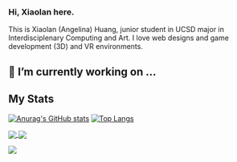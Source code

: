 ### Hi, Xiaolan here.
This is Xiaolan (Angelina) Huang, junior student in UCSD major in Interdisciplenary Computing and Art. I love web designs and game development (3D) and VR environments.

## 🔭 I’m currently working on ...

## My Stats
<!-- https://github.com/anuraghazra/github-readme-stats/blob/master/docs/readme_cn.md -->
[![Anurag's GitHub stats](https://github-readme-stats.vercel.app/api?username=Mielan&count_private=true&theme=dracula&show_icons=true)](https://github.com/anuraghazra/github-readme-stats)
[![Top Langs](https://github-readme-stats.vercel.app/api/top-langs/?username=Mielan&layout=compact&theme=dracula&show_icons=true)](https://github.com/anuraghazra/github-readme-stats)

<a href="https://github.com/anuraghazra/github-readme-stats">
  <img align="center" src="https://github-readme-stats.vercel.app/api/pin/?username=anuraghazra&repo=github-readme-stats" />
</a>
<a href="https://github.com/anuraghazra/convoychat">
  <img align="center" src="https://github-readme-stats.vercel.app/api/pin/?username=anuraghazra&repo=convoychat" />
</a>



<!--
**Mielan/Mielan** is a ✨ _special_ ✨ repository because its `README.md` (this file) appears on your GitHub profile.

Here are some ideas to get you started:

- 🔭 I’m currently working on ...
- 🌱 I’m currently learning ...
- 👯 I’m looking to collaborate on ...
- 🤔 I’m looking for help with ...
- 💬 Ask me about ...
- 📫 How to reach me: ...
- 😄 Pronouns: ...
- ⚡ Fun fact: ...
-->

![](https://komarev.com/ghpvc/?username=Mielan)
